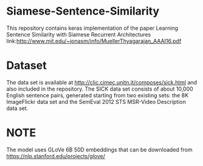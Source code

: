 # Siamese-Sentence-Similarity
This repository contains keras implementation of the paper Learning Sentence Similarity with Siamese Recurrent Architectures link:http://www.mit.edu/~jonasm/info/MuellerThyagarajan_AAAI16.pdf

# Dataset
The data set is available at http://clic.cimec.unitn.it/composes/sick.html and also included in the repository.
The SICK data set consists of about 10,000 English sentence pairs, generated starting from two existing sets: the 8K ImageFlickr data set and the SemEval 2012 STS MSR-Video Description data set.

# NOTE
The model uses GLoVe 6B 50D embeddings that can be downloaded from https://nlp.stanford.edu/projects/glove/
